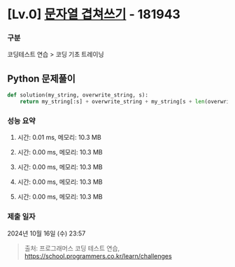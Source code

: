 # [Lv.0] [문자열 겹쳐쓰기](https://school.programmers.co.kr/learn/courses/30/lessons/181943?language=python3) - 181943 

### 구분

코딩테스트 연습 > 코딩 기초 트레이닝

## Python 문제풀이

```py
def solution(my_string, overwrite_string, s):
    return my_string[:s] + overwrite_string + my_string[s + len(overwrite_string):]
```

### 성능 요약

1. 시간: 0.01 ms, 메모리: 10.3 MB

2. 시간: 0.00 ms, 메모리: 10.3 MB
3. 시간: 0.00 ms, 메모리: 10.3 MB
4. 시간: 0.00 ms, 메모리: 10.3 MB
5. 시간: 0.00 ms, 메모리: 10.3 MB

### 제출 일자

2024년 10월 16일 (수) 23:57

> 출처: 프로그래머스 코딩 테스트 연습, https://school.programmers.co.kr/learn/challenges